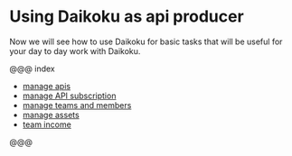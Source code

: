 # Using Daikoku as api producer

Now we will see how to use Daikoku for basic tasks that will be useful for your day to day work with Daikoku.


@@@ index

* [manage apis](./1-apis.md)
* [manage API subscription](./2-subscriptions.md)
* [manage teams and members](./2-members.md)
* [manage assets](./3-assets.md)
* [team income](./4-income.md)

@@@
